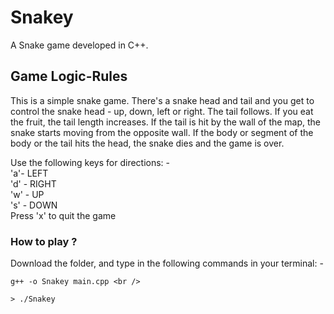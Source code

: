 # Snakey

A Snake game developed in C++. 

## Game Logic-Rules
This is a simple snake game. There's a snake head and tail and you get to control the snake head - up, down, left or right.
The tail follows. If you eat the fruit, the tail length increases. If the tail is hit by the wall of the map, the snake starts moving from the opposite wall. 
If the body or segment of the body or the tail hits the head, the snake dies and the game is over. 

Use the following keys for directions: - <br />
'a'- LEFT <br />
'd' - RIGHT <br />
'w' - UP <br />
's' - DOWN <br />
Press 'x' to quit the game <br />

### How to play ?

Download the folder, and type in the following commands in your terminal: -
```
g++ -o Snakey main.cpp <br />
```
```
> ./Snakey
```
